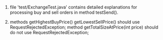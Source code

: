 
1. file 'test/ExchangeTest.java' contains detailed explanations for processing buy and sell orders
   in method testSend().

2.  methods getHighestBuyPrice() getLowestSellPrice() should use RequestRejectedException;
    method getTotalSizeAtPrice(int price) should do not use RequestRejectedException;
